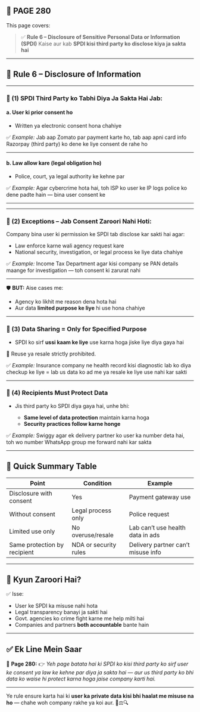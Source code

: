 ## 📄 **PAGE 280**

This page covers:

> ✅ **Rule 6 – Disclosure of Sensitive Personal Data or Information (SPDI)**
> Kaise aur kab **SPDI kisi third party ko disclose kiya ja sakta hai**

---

## 🔹 **Rule 6 – Disclosure of Information**

---

### 🔸 (1) **SPDI Third Party ko Tabhi Diya Ja Sakta Hai Jab:**

#### a. **User ki prior consent ho**

* Written ya electronic consent hona chahiye

✅ *Example:*
Jab aap Zomato par payment karte ho, tab aap apni card info Razorpay (third party) ko dene ke liye consent de rahe ho

---

#### b. **Law allow kare (legal obligation ho)**

* Police, court, ya legal authority ke kehne par

✅ *Example:*
Agar cybercrime hota hai, toh ISP ko user ke IP logs police ko dene padte hain — bina user consent ke

---

---

### 🔸 (2) **Exceptions – Jab Consent Zaroori Nahi Hoti:**

Company bina user ki permission ke SPDI tab disclose kar sakti hai agar:

* Law enforce karne wali agency request kare
* National security, investigation, or legal process ke liye data chahiye

✅ *Example:*
Income Tax Department agar kisi company se PAN details maange for investigation — toh consent ki zarurat nahi

---

🛡️ **BUT:**
Aise cases me:

* Agency ko likhit me reason dena hota hai
* Aur data **limited purpose ke liye** hi use hona chahiye

---

### 🔸 (3) **Data Sharing = Only for Specified Purpose**

* SPDI ko sirf **ussi kaam ke liye** use karna hoga jiske liye diya gaya hai

🛑 Reuse ya resale strictly prohibited.

✅ *Example:*
Insurance company ne health record kisi diagnostic lab ko diya checkup ke liye = lab us data ko ad me ya resale ke liye use nahi kar sakti

---

### 🔸 (4) **Recipients Must Protect Data**

* Jis third party ko SPDI diya gaya hai, unhe bhi:

  * **Same level of data protection** maintain karna hoga
  * **Security practices follow karne honge**

✅ *Example:*
Swiggy agar ek delivery partner ko user ka number deta hai, toh wo number WhatsApp group me forward nahi kar sakta

---

## 🧩 **Quick Summary Table**

| Point                        | Condition             | Example                            |
| ---------------------------- | --------------------- | ---------------------------------- |
| Disclosure with consent      | Yes                   | Payment gateway use                |
| Without consent              | Legal process only    | Police request                     |
| Limited use only             | No overuse/resale     | Lab can’t use health data in ads   |
| Same protection by recipient | NDA or security rules | Delivery partner can’t misuse info |

---

## 🔹 **Kyun Zaroori Hai?**

✅ Isse:

* User ke SPDI ka misuse nahi hota
* Legal transparency banayi ja sakti hai
* Govt. agencies ko crime fight karne me help milti hai
* Companies and partners **both accountable** bante hain

---

## ✅ **Ek Line Mein Saar**

📌 **Page 280:**
👉 *Yeh page batata hai ki SPDI ko kisi third party ko sirf user ke consent ya law ke kehne par diya ja sakta hai — aur us third party ko bhi data ko waise hi protect karna hoga jaise company karti hai.*

---

Ye rule ensure karta hai ki **user ka private data kisi bhi haalat me misuse na ho** — chahe woh company rakhe ya koi aur. 🔐⚖️🔍
